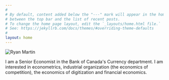 ```yaml
---
#
# By default, content added below the "---" mark will appear in the home page
# between the top bar and the list of recent posts.
# To change the home page layout, edit the `_layouts/home.html file.`
# See: https://jekyllrb.com/docs/themes/#overriding-theme-defaults
#
layout: home
---
```


<div class="article2cl">
<img src="{{ site.baseurl }}/assets/pictures/RyanMartinPhoto1.jpg" style="max-width: 200px;"
      alt="Ryan Martin" class="center" /> <br />

<p>I am a Senior Economist in the Bank of Canada's Currency department. I am interested in econometrics, industrial organization (the economics of competition), the economics of digitization and financial economics. </p> 
      
</div>




